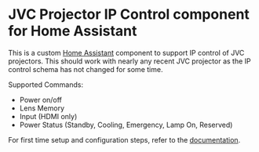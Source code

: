 # JVC Projector IP Control component for Home Assistant

This is a custom [Home Assistant](https://home-assistant.io/) component to support IP control of JVC projectors. This should work with nearly any recent JVC projector as the IP control schema has not changed for some time.

Supported Commands:

- Power on/off
- Lens Memory
- Input (HDMI only)
- Power Status (Standby, Cooling, Emergency, Lamp On, Reserved)

For first time setup and configuration steps, refer to the [documentation](https://github.com/bezmi/hass_custom_components/blob/master/custom_components/jvcprojector/README.md).